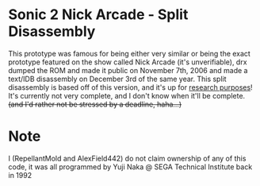 # Sonic 2 Nick Arcade - Split Disassembly
This prototype was famous for being either very similar or being the exact prototype featured on the show called Nick Arcade (it's unverifiable), drx dumped the ROM and made it public on November 7th, 2006 and made a text/IDB disassembly on December 3rd of the same year.
This split disassembly is based off of this version, and it's up for [research purposes](https://tcrf.net/Proto:Sonic_the_Hedgehog_2_(Genesis)/Nick_Arcade_Prototype)!
It's currently not very complete, and I don't know when it'll be complete. ~~(and I'd rather not be stressed by a deadline, haha...)~~
# Note
I (RepellantMold and AlexField442) do not claim ownership of any of this code, it was all programmed by Yuji Naka @ SEGA Technical Institute back in 1992
